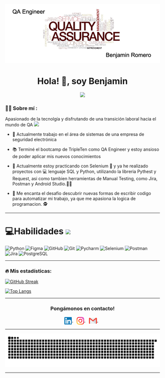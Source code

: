 
<p align="center">
  <img src="https://github.com/benja-romero/benja-romero/blob/main/QA.jpg">
</p>

<h1 align="center"> Hola! 👋, soy Benjamin</h1>

<p align="center">
	<a href="https://github.com/Bouaskaoun">
		<img src="https://readme-typing-svg.herokuapp.com/?lines=QA+Engineer&center=true&width=380&height=45">
	</a>
</p>

### :man_technologist: Sobre mí :

Apasionado de la tecnolgía y disfrutando de una transición laboral hacia el mundo de QA <img decoding="async" src="https://media.giphy.com/media/WUlplcMpOCEmTGBtBW/giphy.gif" width="30">
* :telescope: Actualmente trabajo en el área de sistemas de una empresa de seguridad electrónica

* :books: Terminé el bootcamp de TripleTen como QA Engineer y estoy ansioso de poder aplicar mis nuevos conocimientos

* :seedling: Actualmente estoy practicando con Selenium :blue_book: y ya he realizado proyectos con :computer: lenguaje SQL y Python, utilizando la libreria Pythest y Request, asi como tambien herramientas de Manual Testing, como Jira, Postman y Android Studio.:technologist:

* :heartbeat: Me encanta el desafio descubrir nuevas formas de escribir codigo para automatizar mi trabajo, ya que me apasiona la logica de programacion. :detective:


---

# 💻Habilidades <img src = "https://media2.giphy.com/media/QssGEmpkyEOhBCb7e1/giphy.gif?cid=ecf05e47a0n3gi1bfqntqmob8g9aid1oyj2wr3ds3mg700bl&rid=giphy.gif" width = 32px>


![Python](https://img.shields.io/badge/python-darkblue.svg?style=for-the-badge&logo=python&logoColor=white) ![Figma](https://img.shields.io/badge/Figma-white.svg?style=for-the-badge&logo=Figma) ![GitHub](https://img.shields.io/badge/GitHub-100000?style=for-the-badge&logo=github&logoColor=white) ![Git](https://img.shields.io/badge/Git-red.svg?style=for-the-badge&logo=Git&logoColor=black) ![Pycharm](https://img.shields.io/badge/PyCharm-10000?style=for-the-badge&logo=PyCharm&logoColor=black&labelColor=gold&color=gold) ![Selenium](https://img.shields.io/badge/Selenium-10000?style=for-the-badge&logo=Selenium&logoColor=black)
![Postman](https://img.shields.io/badge/Postman-10000?style=for-the-badge&logo=Postman&logoColor=white&labelColor=orange&color=orange) ![Jira](https://img.shields.io/badge/Jira-0052CC?style=for-the-badge&logo=Jira&logoColor=white) ![PostgreSQL](https://img.shields.io/badge/PostgreSQL-316192?style=for-the-badge&logo=postgresql&logoColor=white)

---

### :fire: Mis estadísticas: 
	
[![GitHub Streak](http://github-readme-streak-stats.herokuapp.com?user=benja-romero&theme=dark&background=000000)](https://git.io/streak-stats)

 [![Top Langs](https://github-readme-stats.vercel.app/api/top-langs/?username=benja-romero&layout=compact&theme=vision-friendly-dark)](https://github.com/anuraghazra/github-readme-stats)

 ---

<div align="center">
  <h3><b>Pongámonos en contacto! </b></h3>
  </div>
<p align="center">
<a href="https://www.linkedin.com/in/benjamin-romero-73089a29a/" target="_blank">
  <img align="center" alt="Benjamin Romero | Linkedin" width="24px" src="https://github.com/SatYu26/SatYu26/blob/master/Assets/Linkedin.svg" />
</a> &nbsp;&nbsp;
<a href="https://www.instagram.com/benja_romero/" target="_blank">
  <img align="center" alt="Benjamin Romero | Instagram" width="24px" src="https://github.com/SatYu26/SatYu26/blob/master/Assets/Instagram.svg" />
</a> &nbsp;&nbsp;
<a href="mailto:ben.romero24@gmail.com" >
  <img align="center" alt="Benjamin Romero | Gmail" width="26px" src="https://github.com/SatYu26/SatYu26/blob/master/Assets/Gmail.svg" />
</a> &nbsp;&nbsp;
<p>

---
 
<p align="center">
  <img src="https://github.com/StefanosSt/StefanosSt/blob/main/github-user-contribution.svg" alt="snake">
</p>

---
